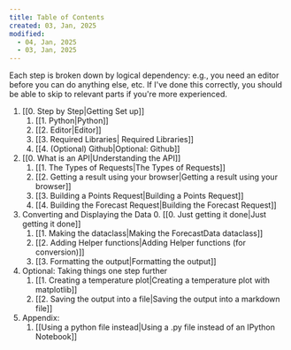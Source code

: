 ```yaml
---
title: Table of Contents
created: 03, Jan, 2025
modified:
  - 04, Jan, 2025
  - 03, Jan, 2025
---
```


Each step is broken down by logical dependency: e.g., you need an editor before you can do anything else, etc. If I've done this correctly, you should be able to skip to relevant parts if you're more experienced.

1. [[0. Step by Step|Getting Set up]]
	1. [[1. Python|Python]]
	2. [[2. Editor|Editor]]
	3. [[3. Required Libraries| Required Libraries]]
	4. [[4. (Optional) Github|Optional: Github]]
2. [[0. What is an API|Understanding the API]]
	1. [[1. The Types of Requests|The Types of Requests]]
	2. [[2. Getting a result using your browser|Getting a result using your browser]]
	4. [[3. Building a Points Request|Building a Points Request]]
	5. [[4. Building the Forecast Request|Building the Forecast Request]]
3. Converting and Displaying the Data
	0. [[0. Just getting it done|Just getting it done]]
	1. [[1. Making the dataclass|Making the ForecastData dataclass]]
	2. [[2. Adding Helper functions|Adding Helper functions (for conversion)]]
	3. [[3. Formatting the output|Formatting the output]]
4. Optional: Taking things one step further
	1. [[1. Creating a temperature plot|Creating a temperature plot with matplotlib]]
	2. [[2. Saving the output into a file|Saving the output into a markdown file]]
5. Appendix:
	1. [[Using a python file instead|Using a .py file instead of an IPython Notebook]]